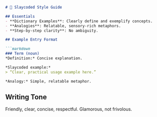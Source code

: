 ```markdown
# 🎨 Slaycoded Style Guide

## Essentials
- **Dictionary Examples**: Clearly define and exemplify concepts.
- **Analogies**: Relatable, sensory-rich metaphors.
- **Step-by-step clarity**: No ambiguity.

## Example Entry Format

```markdown
### Term (noun)
*Definition:* Concise explanation.

*Slaycoded example:*
> “Clear, practical usage example here.”

*Analogy:* Simple, relatable metaphor.
```

## Writing Tone
Friendly, clear, concise, respectful. Glamorous, not frivolous.
```
